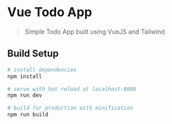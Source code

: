 # Vue Todo App

> Simple Todo App built using VueJS and Tailwind

## Build Setup

``` bash
# install dependencies
npm install

# serve with hot reload at localhost:8080
npm run dev

# build for production with minification
npm run build
```
